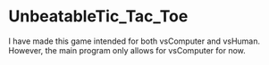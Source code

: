 # UnbeatableTic_Tac_Toe

I have made this game intended for both vsComputer and vsHuman. However, the main program only allows for vsComputer for now.